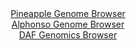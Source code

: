 <div id="Pineapple_Genome_Browser" align="center">
  <a href="https://igv.org/app/?sessionURL=blob:zZNda9swGIX_iyBlA8eW7diJDWE4mZ2m2Za2IQukFCPbsiMiS66kfJP_PjVs7KaD5mJjoAvpRdJ7ztGjE9hiIQlnIASOaXumbQMDyBXfzVDdUPwN1ViCsERUYgMIXGKBWY5BeAIlkgrNH7_okyulGhlaFlFNu0as4qZ0TVSjI2doJ82c19aQU4oyLpDiQloDgbbcItW2vcMZahpT93ZNzyqQQhaizYozya0Gsyrd6fvSX6W0wozXOK03VJGLgFTr0RoLs0SfosUsynMs5QQfxkU_moyj7248X4784XI.vV3M_cXNjFQMqY3A_buqC.fTjJaq0xuuy56KJevcrnJM45b7.SbeN0Rg2be7duB6rhM4OhjCCrz_nzzrQa70PZjSAXuYjnqLlpPEMKf3rjpEh3hQJLog3_TugrMBKM83mgWQr0Q3tKHhQt_wHL_9OrV7BoSBTkhwAsKnZwMogfK13v50AurQaGKAxC.bCzwG4KLAAoTtAELdInC8TrcDg8A.GyewEfTvxZvMH4MudCLH8dOSUKVxLlLJGmkixsxtXprV8co8H6h2Mf66v98nIzpeThoP.euWM1hPXrL1H9I0gG5.eURt9T2a_gl77xFiquxa4KLBsU5qJ193Nqou7g7jDkviMWHJ4u2P9hrPddGUXNRI6f26opc_edsiQRBTurAlkmSEEnVY6BT5DoS242psQc4p1xwCUWUfoAEN24Mff.Ppnp_PPwA-">Pineapple Genome Browser</a>
</div>
<div id="Alphonso_Genome_Browser" align="center">
  <a href="https://igv.org/app/?sessionURL=blob:zZJdb5swFIb_i6VWm0TAfCUBKZqSJm1JtiZrlmVrVSEDBtwYm9kmn8p_nxdt2k0nNRebJnEBR4bzvg_PAayxkIQzEALHtH3TtoEBZMk3c1TVFN.hCksQ5ohKbACBcywwSzEIDyBHUqHF_Xv9ZqlULUPLIqpuVYgV3JSuiSq05wxtpJnyyrrilKKEC6S4kNZAoDW3SLFubXCC6trUu13TtzKkkIVoXXImuVVjVsQb_b341yguMOMVjquGKnIKEOs8OmNm5uhdfznvpymWcoJ3UdbrT6L.Z3e0eLhpXz0sprfLRXt5OScFQ6oRuEdktqQrWshZMNnSqkg.wS9TOECj_dcLd3g52tZEYNmzO3bg.q7T9TUYwjK8_Z8664uc2Xu5Y57dwH3AhpWfP.MoG144g3J2HTVe8WLzNjgagPK00SaAtBSd0IaGC9uG77RbP27trgFhoPkITkD4.GQAJVC60scfD0Dtau0LkPhbc1LHAFxkWICwFUCoVwSO73U8GAT20TiARtC_B_d6cR90oNN3nHacE6q0zFksWS1NxJi5TnOz2J9Jc.SQscbHFjOP1MNifOcmBa6TMos.rFZ_oGkAvfz0C3XV12T6J.a9JoipknN1y5kbjPk8gtNVt_v8kTs33nae2rc.i17E09Flz0OTc1Ehpc_riX786dsaCYKY0oM1kSQhlKjdUlPkGxDajqu1BSmnXHsIRJG8gQY0bB.._a2ne3w6fgc-">Alphonso Genome Browser</a>
</div>


<div id="DAF_Genomics_Browser" align="center">
  <a href="https://ink-blot.github.io/?sessionURL=blob:7ZVrr6O6FYb_C9L0084eY8xtS1sVBBIggZALuR0djRwwAcItmEBgNP.9numeVm3VfmrVqhoJENiv17u8sNbzletIQ9Oq5N44.MqLrzzPvXA0qfotLuqceLgglHuLcU7JC9eQmDSkDAn39pWLMW1xsFmylUnb1vTt8.cIx5MrKasiDekrFV5xPaHVo00Ik07gKy7wWJW4p69hVTBxiz_jvE6qklafcRgSSifgc03K65ces8fPuS8_QpIvxSNv0x.uX1gSLLHoNcYs27SMyPO_ngi70j82hNZMSSZhVbakbCdRygZo2rIKv6dlnpbkD8eJVoyTLQkfTdoOk111I.W7va6ci.DUZ5g_jnCfmVqIjWLWL49eFx031fkwG6MpGOxb2G_WdqL5D.MOl.C4S9GJ6XfS1bkqy7rTGrf2732.0miuR9LBbzdaqg_rgppqWPe7btBnFFababCFZBYUa6sDuR7WprUbrtnjPDRP7ZpeP8HZv7gU3dQ0bBhh74036I42cI31093a7jNjNfI3lbS4bon6PCxoME3zPmrhXeehG3bTnencTrTUHOWyRms46EmHDxIwRKqvsf6UF7UyBhqVLV9mTmYBgk9Q9wygn6uurUY7gP1cjWZLFA_8HK2KvkUNSI7yzjjFijLQ884YM9jsF5syP4_7E7JIEssZuvbeLBBO5Y30KouoAm.blyJOKg97MWVWjn7qehc5oumXRrk.r5jK3s7Ol4MqnvausHl4cbuoBhFoizoaWB30mi1bA0Xy5OioFFd3PrdGTy1X86turOZerHika5kOHs.Hjmfiht3DaZY9LGv1eIbC1LWtdZnfn4doafNNVlxUZC2QVaznHU9qE2ei7D4O4JbrgrWqp2asidPC3xsikmaqASmfdSxk3JRPIl.mQtbVjQ72TuZmbmeZx9Fx5IQkmbuTfLz1TXVlAwmOd7yl2q6Ji1F0ZXulO_NVcAsOniksNnTvOKZqCBu7c5xxioNoBVO0PD13hggw28yoZ_dRq_26nruQlzU3P5nWAW2ry70cjdTXg5UaG3r.nKNBCzJtPZ5LdeGR9A5Ce7AchZZqM5sDgZ.DU3UxA11bixupaafHmXPaZFO2oa2utjOn0J9PNemX_aUBd_NOj2fi2uO4uCdGgZbyU7eTa3BCGaC3yxbZanMFW5EUJlEegyj4zaVby_bWFYRKv0xNO2XJs9iEXru2g7vL_XRwl8SN83qPTum5c8zR8zfexdKC0604iINlMrmNE3J_qPvH0QY6ERI1uIWIrxf3iG9O0nBf.llLq.ZooqXnLX2X7jNvBdpDuIm8Ba2HWqo3BlCqMOYNWp6p4Jgr6C2OcYaKXo6FYebrtm4YM2NuOK1D5su.Vw.yhoqmELLvp8dNt91Gyo1SgPKdfdNWNcPYvNdWuTfZqdKJ9PB3jamA4xwbSiOudvl.JfvuYTz3nwTjo.No.bViHScp3rXDFk0sV5tOtpYGRelDYOCWvEMAEZB4tAOSKAng_LNdpdeSRBbBEcPFe1LR9mPCfNYp63rvSIAAfIxNGxKx5pfi_F3b2hp09v7sKHvnk7xyA3vJivrThb3.bWtmA1T4PtpTxJrr_UH.4vQ9Bdw.GvIehxEvx6KsqpEQSSiOCBEvIYxEDCERZCJFIooBVEPC_hQWYpkIUojkGEdQxXGocN9euLwKHwxsXJg0_BuPXmSovECEJh.vgigxsjRVyr399vsL1zY4vDH5b1.5dqgZ_jj6PbfvJHzhqoYVhXubqADIvKpCEckIqCr_7eUr92jyfzOWZsFGlQHUIJReL7hg_nGa_6AQM_rHyf8QHP_OiN2_4PcLfr_g9wt._y_wUxD8n4RfyMeQB1BQIQyxhPhIusSSzIiDwUXliXQhUYx5RWAQiiM.JogRSRBZ4w4VGGEeMCb8U1jEVVPglk39.fMDdThn5gXb019ZJ3z7_dufAA--">DAF Genomics Browser</a>
</div>
